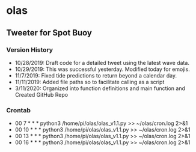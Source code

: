 # olas
## Tweeter for Spot Buoy

### Version History
- 10/28/2019: Draft code for a detailed tweet using the latest wave data. 
- 10/29/2019: This was successful yesterday. Modified today for emojis. 
- 11/7/2019: Fixed tide predictions to return beyond a calendar day.
- 11/11/2019: Added file paths so to facilitate calling as a script
- 3/11/2020: Organized into function definitions and main function and Created GitHub Repo 

### Crontab 
- 00 7 * * * python3 /home/pi/olas/olas_v1.1.py >> ~/olas/cron.log 2>&1
- 00 10 * * * python3 /home/pi/olas/olas_v1.1.py >> ~/olas/cron.log 2>&1
- 00 13 * * * python3 /home/pi/olas/olas_v1.1.py >> ~/olas/cron.log 2>&1
- 00 16 * * * python3 /home/pi/olas/olas_v1.1.py >> ~/olas/cron.log 2>&1

